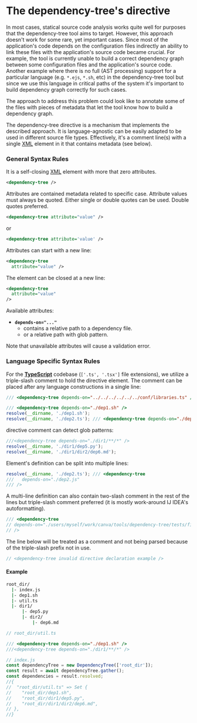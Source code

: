 # The dependency-tree's directive

In most cases, statical source code analysis works quite well for purposes that the dependency-tree tool aims to target. However, this approach doesn't work for some rare, yet important cases. Since most of the application's code depends on the configuration files indirectly an ability to link these files with the application's source code became crucial. For example, the tool is currently unable to build a correct dependency graph between some configuration files and the application's source code. Another example where there is no full (AST processing) support for a particular language (e.g. `*.ejs`, `*.sh`, etc) in the dependency-tree tool but since we use this language in critical paths of the system it's important to build dependency graph correctly for such cases.

The approach to address this problem could look like to annotate some of the files with pieces of metadata that let the tool know how to build a dependency graph.

The dependency-tree directive is a mechanism that implements the described approach. It is language-agnostic can be easily adapted to be used in different source file types. Effectively, it's a comment line(s) with a single [XML] element in it that contains metadata (see below).

### General Syntax Rules

It is a self-closing [XML] element with more that zero attributes.

```xml
<dependency-tree />
```

Attributes are contained metadata related to specific case. Attribute values must always be quoted. Either single or double quotes can be used. Double quotes preferred.

```xml
<dependency-tree attribute="value" />
```

or

```xml
<dependency-tree attribute='value' />
```

Attributes can start with a new line:

```xml
<dependency-tree
  attribute="value" />
```

The element can be closed at a new line:

```xml
<dependency-tree
  attribute="value"
/>
```

Available attributes:

- **`depends-on="..."`**
    - contains a relative path to a dependency file.
    - or a relative path with glob pattern.

Note that unavailable attributes will cause a validation error.

### Language Specific Syntax Rules

For the **[TypeScript]** codebase (`['.ts', '.tsx']` file extensions), we utilize a triple-slash comment to hold the directive element. The comment can be placed after any language constructions in a single line:

```typescript
/// <dependency-tree depends-on="../../../../../../conf/libraries.ts" />

/// <dependency-tree depends-on="./dep1.sh" />
resolve(__dirname, './dep1.sh');
resolve(__dirname, './dep2.ts'); /// <dependency-tree depends-on="./dep2.js" />
```

directive comment can detect glob patterns:

```typescript
///<dependency-tree depends-on="./dir1/**/*" />
resolve(__dirname, './dir1/dep5.py');
resolve(__dirname, './dir1/dir2/dep6.md');
```

Element's definition can be split into multiple lines:

```typescript
resolve(__dirname, './dep2.ts'); /// <dependency-tree
///   depends-on="./dep2.js"
/// />
```

A multi-line definition can also contain two-slash comment in the rest of the lines but triple-slash comment preferred (it is mostly work-around IJ IDEA's autoformatting).

```typescript
/// <dependency-tree
// depends-on="./users/myself/work/canva/tools/dependency-tree/tests/fixtures/directive/index.ts"
// />
```

The line below will be treated as a comment and not being parsed because of the triple-slash prefix not in use.

```typescript
// <dependency-tree invalid directive declaration example />
```

#### Example

```bash
root_dir/
  |- index.js
  |- dep1.sh
  |- util.ts
  |- dir1/
      |- dep5.py
      |- dir2/
          |- dep6.md
```

```typescript
// root_dir/util.ts

/// <dependency-tree depends-on="./dep1.sh" />
///<dependency-tree depends-on="./dir1/**/*" />
```

```typescript
// index.js
const dependencyTree = new DependencyTree(['root_dir']);
const result = await dependencyTree.gather();
const dependencies = result.resolved;
//{
//  "root_dir/util.ts" => Set {
//    "root_dir/dep1.sh",
//    "root_dir/dir1/dep5.py",
//    "root_dir/dir1/dir2/dep6.md",
// },
//}
```

[xml]: https://www.w3schools.com/xml/
[typescript]: https://www.typescriptlang.org/docs/home.html
